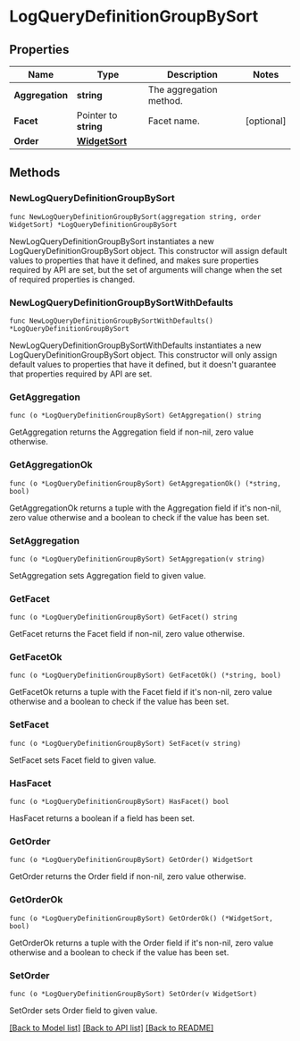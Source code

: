 # LogQueryDefinitionGroupBySort

## Properties

Name | Type | Description | Notes
---- | ---- | ----------- | ------
**Aggregation** | **string** | The aggregation method. | 
**Facet** | Pointer to **string** | Facet name. | [optional] 
**Order** | [**WidgetSort**](WidgetSort.md) |  | 

## Methods

### NewLogQueryDefinitionGroupBySort

`func NewLogQueryDefinitionGroupBySort(aggregation string, order WidgetSort) *LogQueryDefinitionGroupBySort`

NewLogQueryDefinitionGroupBySort instantiates a new LogQueryDefinitionGroupBySort object.
This constructor will assign default values to properties that have it defined,
and makes sure properties required by API are set, but the set of arguments
will change when the set of required properties is changed.

### NewLogQueryDefinitionGroupBySortWithDefaults

`func NewLogQueryDefinitionGroupBySortWithDefaults() *LogQueryDefinitionGroupBySort`

NewLogQueryDefinitionGroupBySortWithDefaults instantiates a new LogQueryDefinitionGroupBySort object.
This constructor will only assign default values to properties that have it defined,
but it doesn't guarantee that properties required by API are set.

### GetAggregation

`func (o *LogQueryDefinitionGroupBySort) GetAggregation() string`

GetAggregation returns the Aggregation field if non-nil, zero value otherwise.

### GetAggregationOk

`func (o *LogQueryDefinitionGroupBySort) GetAggregationOk() (*string, bool)`

GetAggregationOk returns a tuple with the Aggregation field if it's non-nil, zero value otherwise
and a boolean to check if the value has been set.

### SetAggregation

`func (o *LogQueryDefinitionGroupBySort) SetAggregation(v string)`

SetAggregation sets Aggregation field to given value.


### GetFacet

`func (o *LogQueryDefinitionGroupBySort) GetFacet() string`

GetFacet returns the Facet field if non-nil, zero value otherwise.

### GetFacetOk

`func (o *LogQueryDefinitionGroupBySort) GetFacetOk() (*string, bool)`

GetFacetOk returns a tuple with the Facet field if it's non-nil, zero value otherwise
and a boolean to check if the value has been set.

### SetFacet

`func (o *LogQueryDefinitionGroupBySort) SetFacet(v string)`

SetFacet sets Facet field to given value.

### HasFacet

`func (o *LogQueryDefinitionGroupBySort) HasFacet() bool`

HasFacet returns a boolean if a field has been set.

### GetOrder

`func (o *LogQueryDefinitionGroupBySort) GetOrder() WidgetSort`

GetOrder returns the Order field if non-nil, zero value otherwise.

### GetOrderOk

`func (o *LogQueryDefinitionGroupBySort) GetOrderOk() (*WidgetSort, bool)`

GetOrderOk returns a tuple with the Order field if it's non-nil, zero value otherwise
and a boolean to check if the value has been set.

### SetOrder

`func (o *LogQueryDefinitionGroupBySort) SetOrder(v WidgetSort)`

SetOrder sets Order field to given value.



[[Back to Model list]](../README.md#documentation-for-models) [[Back to API list]](../README.md#documentation-for-api-endpoints) [[Back to README]](../README.md)


